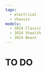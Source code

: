```yaml
---
tags:
  - electrical
  - chassis
models:
  - 2024 Classic
  - 2024 Stealth
  - 2024 Beast
---
```


# TO DO

